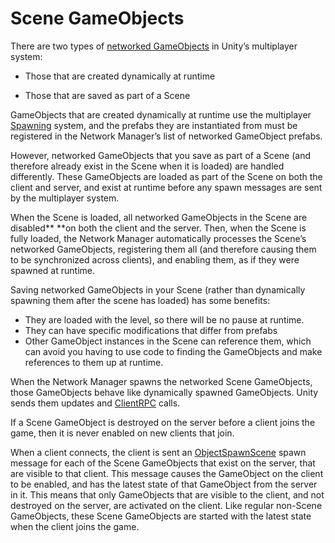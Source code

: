 # Scene GameObjects

There are two types of [networked GameObjects](UNetGameObjects) in Unity’s multiplayer system:

* Those that are created dynamically at runtime

* Those that are saved as part of a Scene

GameObjects that are created dynamically at runtime use the multiplayer [Spawning](UNetSpawning) system, and the prefabs they are instantiated from must be registered in the Network Manager’s list of networked GameObject prefabs. 

However, networked GameObjects that you save as part of a Scene (and therefore already exist in the Scene when it is loaded) are handled differently. These GameObjects are loaded as part of the Scene on both the client and server, and exist at runtime before any spawn messages are sent by the multiplayer system.

When the Scene is loaded, all networked GameObjects in the Scene are disabled** **on both the client and the server. Then, when the Scene is fully loaded, the Network Manager automatically processes the Scene’s networked GameObjects, registering them all (and therefore causing them to be synchronized across clients), and enabling them, as if they were spawned at runtime.

Saving networked GameObjects in your Scene (rather than dynamically spawning them after the scene has loaded) has some benefits:

* They are loaded with the level, so there will be no pause at runtime.
* They can have specific modifications that differ from prefabs
* Other GameObject instances in the Scene can reference them, which can avoid you having to use code to finding the GameObjects and make references to them up at runtime.

When the Network Manager spawns the networked Scene GameObjects, those GameObjects behave like dynamically spawned GameObjects. Unity sends them updates and [ClientRPC](UNetActions#ClientRPC) calls.

If a Scene GameObject is destroyed on the server before a client joins the game, then it is never enabled on new clients that join.

When a client connects, the client is sent an [ObjectSpawnScene](https://docs.unity3d.com/ScriptReference/Networking.MsgType.ObjectSpawnScene.html) spawn message for each of the Scene GameObjects that exist on the server, that are visible to that client. This message causes the GameObject on the client to be enabled, and has the latest state of that GameObject from the server in it. This means that only GameObjects that are visible to the client, and not destroyed on the server, are activated on the client. Like regular non-Scene GameObjects, these Scene GameObjects are started with the latest state when the client joins the game.
